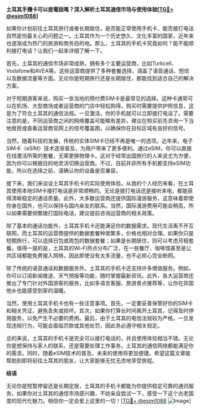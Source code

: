 **土耳其手機卡可以接電話嗎？深入解析土耳其通信市场与使用体验[[TG💪+ @esim1088](https://t.me/s/esim1088)]**

如果你计划前往土耳其旅行或者长期居住，是否能正常使用手机卡、能否接打电话自然是你最关心的问题之一。土耳其作为一个历史悠久、文化丰富的国家，近年来也逐渐成为热门的旅游和商务目的地。那么，土耳其的手机卡究竟如何？能不能顺利接打电话？让我们一起来详细了解一下。

首先，土耳其的通信市场非常成熟，拥有多个主要运营商，比如Turkcell、Vodafone和AVEA等。这些运营商提供了多种套餐选择，涵盖了语音通话、短信以及数据流量等方面。无论你是短期旅行还是长期居住，都能找到适合自己的解决方案。

对于短期游客来说，购买一张当地的预付费SIM卡是最常见的选择。这种卡通常可以在机场、大型商场或者运营商的门店中轻松购得。购买时需要提供护照信息，这是为了符合土耳其的通信法规。一旦激活，你的手机就可以立即接打电话了。需要注意的是，不同运营商之间的网络覆盖可能略有差异，建议在购买前先咨询一下当地居民或查看运营商官网上的信号覆盖图，以确保你在目标区域有良好的信号。

当然，随着科技的发展，传统的实体SIM卡已经不再是唯一的选项。近年来，电子SIM卡（eSIM）技术逐渐普及，为用户带来了更多便利。通过eSIM，你可以直接在线激活所需的套餐，无需更换物理卡。这对于经常出国旅行的人来说尤为方便，因为你可以根据目的地灵活切换运营商。不过，目前并非所有手机都支持eSIM功能，所以在选择之前，请确认你的设备是否兼容。

接下来，我们来谈谈土耳其手机卡的实际使用体验。从我的个人经历来看，在土耳其使用本地SIM卡接打电话是非常顺畅的。无论是拨打电话还是接听来电，都能获得清晰稳定的通话质量。此外，大多数运营商还提供国际漫游服务，这意味着即使你身在国外，也可以保持与国内亲友的联系。当然，国际漫游费用可能会稍高，所以如果需要频繁拨打国际电话，建议提前咨询运营商的相关政策。

除了基本的通话功能外，土耳其手机卡还能满足你的数据需求。现代生活离不开互联网，而土耳其的运营商提供的数据套餐种类繁多，价格也相对合理。如果你只是短期旅行，可以选择日包或周包的数据套餐；如果是长期居住，则可以考虑月租套餐。值得一提的是，土耳其的Wi-Fi热点分布广泛，在一些餐厅、咖啡馆甚至是公共区域都能免费接入网络，因此即使没有太多流量，也不必担心完全断网。

除了传统的语音通话和数据服务外，土耳其的手机卡还支持许多增值服务。例如，你可以订阅新闻推送、天气预报等功能，随时掌握最新资讯。此外，各大运营商还推出了专门针对外国游客的服务，比如多语言客服、旅游景点推荐等，让你在异国他乡也能感受到家的温暖。

当然，使用土耳其手机卡也有一些注意事项。首先，一定要妥善保管好你的SIM卡和相关凭证，避免丢失或损坏。其次，如果你打算长时间离开土耳其，记得及时停用服务，以免产生不必要的费用。最后，由于土耳其的电信法规较为严格，一旦发现违规行为，可能会面临罚款或其他处罚，因此务必遵守相关规定。

总的来说，土耳其的手机卡是完全可以接打电话的，并且使用体验相当不错。无论你是想保持与家人的联系，还是需要处理工作事务，土耳其的通信网络都能满足你的需求。同时，随着eSIM技术的普及，未来的使用将更加便捷。希望这篇文章能帮助到即将前往土耳其的朋友，让大家能够无忧无虑地享受旅程。

**结语**

无论你是短暂停留还是长期定居，土耳其的手机卡都能为你提供稳定可靠的通讯服务。如果你对土耳其的通信市场感兴趣，不妨亲自尝试一下，感受一下这个古老国度的现代化魅力。相信你一定会爱上这里的一切！[[TG💪+ @esim1088](https://t.me/s/esim1088) ![Image](https://i.postimg.cc/4NQfJmqS/Snipaste-2025-05-13-00-14-12.png)]